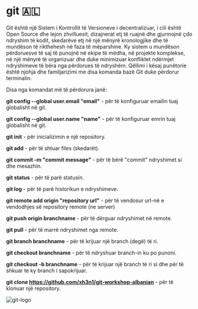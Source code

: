 # git 🇦🇱

Git është një Sistem i Kontrollit të Versioneve i decentralizuar, i cili është Open Source dhe lejon zhvilluesit, dizajnerat etj të ruajnë dhe gjurmojnë çdo ndryshim të kodit, skedarëve etj në një mënyrë kronologjike dhe të mundëson të rikthehesh në faza të mëparshme. Ky sistem u mundëson përdoruesve të saj të punojnë në ekipe të mëdha, në projekte komplekse, në një mënyrë të organizuar dhe duke minimizuar konfliktet ndërmjet ndryshimeve të bëra nga përdorues të ndryshëm. Qëllimi i kësaj punëtorie është njohja dhe familjarizimi me disa komanda bazë Git duke përdorur terminalin.


Disa nga komandat më të përdorura janë:

 **git config --global user.email "email"** - për të konfiguruar emailin tuaj globalisht në git.

 **git config --global user.name "name"** - për të konfiguruar emrin tuaj globalisht në git.

 **git init** - për inicializimin e një repository.
 
 **git add** - për të shtuar files (skedarët).

 **git commit -m "commit message"** - për të bërë "commit" ndryshimet si dhe mesazhin. 
 
 **git status** - për të parë statusin.
 
 **git log** - për të parë historikun e ndryshimeve.

 **git remote add origin "repository url"** - për të vendosur url-në e vendodhjes së repository remote (ne server) 

 **git push  origin branchname**  - për të dërguar ndryshimet në remote.  

 **git pull** - për të marrë ndryshimet nga remote.
 
 **git branch branchname** - për të krijuar një branch (degë) të ri.
 
 **git checkout branchname** - për të ndryshuar branch-in ku po punoni.
 
 **git checkout -b branchname** - për të krijuar një branch të ri si dhe për të shkuar te ky branch i sapokrijuar.

 **git clone https://github.com/xh3n1/git-workshop-albanian** - për të klonuar një repository.
 

![git-logo](https://git-scm.com/images/logos/downloads/Git-Icon-1788C.png)
 
